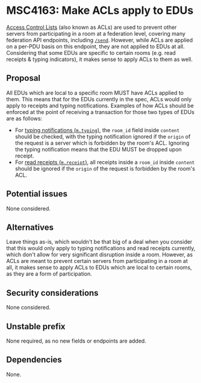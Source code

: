 # MSC4163: Make ACLs apply to EDUs

[Access Control Lists](https://spec.matrix.org/v1.11/client-server-api/#server-access-control-lists-acls-for-rooms)
(also known as ACLs) are used to prevent other servers from participating in a room at a federation level,
covering many federation API endpoints, including
[`/send`](https://spec.matrix.org/v1.11/server-server-api/#put_matrixfederationv1sendtxnid). However, while ACLs
are applied on a per-PDU basis on this endpoint, they are not applied to EDUs at all. Considering that some EDUs
are specific to certain rooms (e.g. read receipts & typing indicators), it makes sense to apply ACLs to them as well.


## Proposal

All EDUs which are local to a specific room MUST have ACLs applied to them. This means that for the EDUs currently
in the spec, ACLs would only apply to receipts and typing notifications. Examples of how ACLs should be enforced 
at the point of receiving a transaction for those two types of EDUs are as follows:
  - For
[typing notifications (`m.typing`)](https://spec.matrix.org/v1.11/server-server-api/#typing-notifications),
the `room_id` field inside `content` should be checked, with the typing notification ignored if the `origin`
of the request is a server which is forbidden by the room's ACL. Ignoring the typing notification means that the EDU
MUST be dropped upon receipt.
  - For [read receipts (`m.receipt`)](https://spec.matrix.org/v1.11/server-server-api/#receipts), all receipts
inside a `room_id` inside `content` should be ignored if the `origin` of the request is forbidden by the
room's ACL.

## Potential issues

None considered.

## Alternatives

Leave things as-is, which wouldn't be that big of a deal when you consider that this would only apply
to typing notifications and read receipts currently, which don't allow for very significant disruption inside
a room. However, as ACLs are meant to prevent certain servers from participating in a room at all, it makes
sense to apply ACLs to EDUs which are local to certain rooms, as they are a form of participation.

## Security considerations

None considered.

## Unstable prefix

None required, as no new fields or endpoints are added.

## Dependencies

None.
